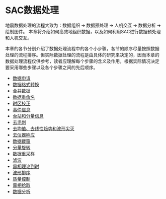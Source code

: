 # SAC数据处理

地震数据处理的流程大致为：数据组织 ➔ 数据预处理 ➔ 人机交互 ➔ 数据分析 ➔ 绘制图件。
本章将介绍如何高效地组织数据，以及如何利用SAC进行数据预处理和人机交互。

本章的各节分别介绍了数据处理流程中的各个小步骤，各节的顺序尽量按照数据
处理的流程排序。但实际数据处理的流程是由具体的研究来决定的，因而本章的
数据处理流程仅供参考，读者应理解每个步骤的含义及作用，根据实际情况决定
要采用哪些步骤以及各个步骤之间的先后顺序。


* [数据申请](data-request.md)
* [数据格式转换](data-format.md)
* [合并数据](merge-traces.md)
* [数据重命名](naming.md)
* [时区校正](time-zone-correction.md)
* [事件信息](event-info.md)
* [台站和分量信息](station-info.md)
* [去毛刺](rglitches.md)
* [去均值、去线性趋势和波形尖灭](rmean-rtrend-taper.md)
* [去仪器响应](instrument-response.md)
* [数据截窗](cut-data.md)
* [分量旋转](rotate.md)
* [数据重采样](resampling.md)
* [滤波](filter.md)
* [震相理论到时](traveltime.md)
* [波形排序](sort-traces.md)
* [质量控制](quality-control.md)
* [震相拾取](picking-phase.md)
* [数据分析](data-analysis.md)
